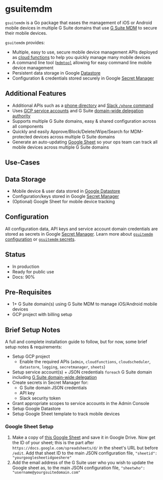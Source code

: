 # gsuitemdm
`gsuitemdm` is a Go package that eases the management of iOS or Android mobile devices in multiple G Suite domains that use [G Suite MDM](https://support.google.com/a/answer/1734200?hl=en) to secure their mobile devices.

`gsuitemdm` provides:
* Multiple, easy to use, secure mobile device management APIs deployed as [cloud functions](https://cloud.google.com/functions/docs/) to help you quickly manage many mobile devices 
* A command line tool ([`mdmtool`](https://github.com/rickt/gsuitemdm/tree/master/mdmtool) allowing for easy command line mobile device management
* Persistent data storage in Google [Datastore](https://cloud.google.com/datastore/)
* Configuration & credentials stored securely in Google [Secret Manager](https://cloud.google.com/secret-manager/docs/)

## Additional Features ##
* Additional APIs such as a [phone directory](https://github.com/rickt/gsuitemdm/tree/master/cloudfunctions/directory) and [Slack `/phone` command](https://github.com/rickt/gsuitemdm/tree/master/cloudfunctions/directory)
* Uses [GCP service accounts](https://developers.google.com/identity/protocols/OAuth2ServiceAccount) and G Suite [domain-wide delegation authority](https://gsuite-developers.googleblog.com/2012/11/domain-wide-delegation-of-authority-and.html)
* Supports multiple G Suite domains, easy & shared configuration across all components
* Quickly and easily Approve/Block/Delete/Wipe/Search for MDM-protected devices across multiple G Suite domains
* Generate an auto-updating [Google Sheet](https://github.com/rickt/gsuitemdm/tree/master/cloudfunctions/updatesheet) so your ops team can track all mobile devices across multiple G Suite domains

## Use-Cases ##

## Data Storage ##
* Mobile device & user data stored in [Google Datastore](https://cloud.google.com/datastore/docs/)
* Configuration/keys stored in Google [Secret Manager](https://cloud.google.com/secret-manager/docs/)
* (Optional) Google Sheet for mobile device tracking

## Configuration ##
All configuration data, API keys and service account domain credentials are stored as secrets in Google [Secret Manager](https://cloud.google.com/secret-manager/docs/). Learn more about [`gsuitemdm` configuration](https://github.com/rickt/gsuitemdm/tree/master/cloudfunctions#configuration) or [`gsuitemdm` secrets](https://github.com/rickt/gsuitemdm/tree/master/cloudfunctions#configuration-secrets).

## Status
* In production
* Ready for public use
* Docs: 90%

## Pre-Requisites ##
* 1+ G Suite domain(s) using G Suite MDM to manage iOS/Android mobile devices
* GCP project with billing setup

## Brief Setup Notes
A full and complete installation guide to follow, but for now, some brief setup notes & requirements: 

* Setup GCP project 
  * Enable the required APIs (`admin`, `cloudfunctions`, `cloudscheduler`, `datastore`, `logging`, `secretmanager`, `sheets`)
* Setup service account(s) + JSON credentials `foreach` G Suite domain including [G Suite domain-wide delegation](https://developers.google.com/admin-sdk/directory/v1/guides/delegation)
* Create secrets in Secret Manager for: 
  * G Suite domain JSON credentials
  * API key
  * Slack security token
* Grant appropriate scopes to service accounts in the Admin Console
* Setup Google Datastore
* Setup Google Sheet template to track mobile devices

### Google Sheet Setup
1. Make a copy of [this Google Sheet](https://update.url) and save it in Google Drive. Now get the ID of your sheet; this is the part after `https://docs.google.com/spreadsheets/d/` in the sheet's URL but before `/edit`. Add that sheet ID to the main JSON configuration file, `"sheetid": "yourgooglesheetidgoeshere"`
2. Add the email address of the G Suite user who you wish to update the Google sheet as, to the main JSON configuration file, `"sheetwho": "username@yourgsuitedomain.com"`

